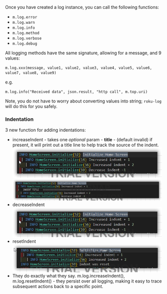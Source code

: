 Once you have created a log instance, you can call the following functions:

 - `m.log.error`
 - `m.log.warn`
 - `m.log.info`
 - `m.log.method`
 - `m.log.verbose`
 - `m.log.debug`

All logging methods have the same signature, allowing for a message, and 9 values:

```
m.log.xxx(message, value1, value2, value3, value4, value5, value6, value7, value8, value9)
```

e.g.

```
m.log.info("Received data", json.result, "http call", m.top.uri)
```

Note, you do not have to worry about converting values into string; `roku-log` will do this for you safely.

### Indentation 

3 new function for adding indentations: 
  - increaseIndent - takes one _optional_ param - **title** - (default invalid) if present, it will print out a title line to help track the source of the indent.![increased indent](/images/increased_indent.png)![decreased indent](/images/increased_indent_title.png)
  - decreaseIndent![decreased indent](/images/increased_indent.png)
  - resetIndent![reset indent](/images/indent_reset.png)
  - They do exactly what they say. m.log.increaseIndent(), m.log.resetIndent() - they persist over all logging, making it easy to trace subsequent actions back to a specific point.
